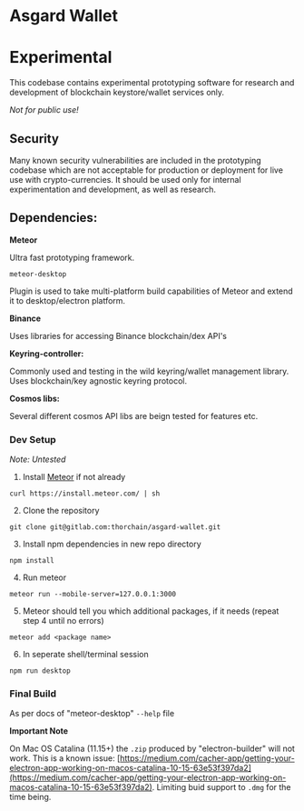 # Asgard Wallet

# Experimental #

This codebase contains experimental prototyping software for research and development of blockchain keystore/wallet services only. 

*Not for public use!*

## Security ##

Many known security vulnerabilities are included in the prototyping codebase which are not acceptable for production or deployment for live use with crypto-currencies. It should be used only for internal experimentation and development, as well as research.

## Dependencies: ##

**Meteor**

Ultra fast prototyping framework.

`meteor-desktop `

Plugin is used to take multi-platform build capabilities of Meteor and extend it to desktop/electron platform.

**Binance**

Uses libraries for accessing Binance blockchain/dex API's

**Keyring-controller:**

Commonly used and testing in the wild keyring/wallet management library. Uses blockchain/key agnostic keyring protocol.

**Cosmos libs:**

Several different cosmos API libs are beign tested for features etc.

### Dev Setup

*Note: Untested*

1. Install [Meteor](https://www.meteor.com/developers) if not already

`curl https://install.meteor.com/ | sh`


2. Clone the repository
  
`git clone git@gitlab.com:thorchain/asgard-wallet.git`

3. Install npm dependencies in new repo directory

`npm install`

4. Run meteor

`meteor run --mobile-server=127.0.0.1:3000`

5. Meteor should tell you which additional packages, if it needs (repeat step 4 until no errors)

`meteor add <package name>`

6. In seperate shell/terminal session

`npm run desktop`


### Final Build

As per docs of "meteor-desktop" `--help` file

**Important Note**

On Mac OS Catalina (11.15+) the `.zip` produced by "electron-builder" will not work. This is a known issue: [https://medium.com/cacher-app/getting-your-electron-app-working-on-macos-catalina-10-15-63e53f397da2](https://medium.com/cacher-app/getting-your-electron-app-working-on-macos-catalina-10-15-63e53f397da2). Limiting buid support to `.dmg` for the time being.
